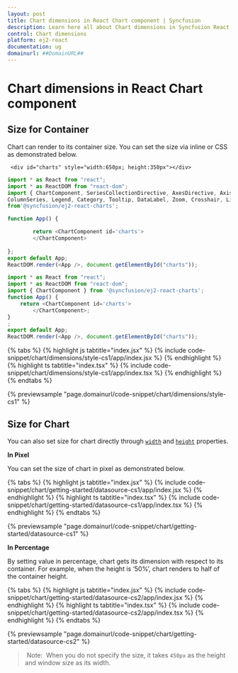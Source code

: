 ```yaml
---
layout: post
title: Chart dimensions in React Chart component | Syncfusion
description: Learn here all about Chart dimensions in Syncfusion React Chart component of Syncfusion Essential JS 2 and more.
control: Chart dimensions 
platform: ej2-react
documentation: ug
domainurl: ##DomainURL##
---
```


# Chart dimensions in React Chart component

## Size for Container

Chart can render to its container size. You can set the size via inline or CSS as demonstrated below.

```
 <div id="charts" style="width:650px; height:350px"></div>
```



```ts
import * as React from "react";
import * as ReactDOM from "react-dom";
import { ChartComponent, SeriesCollectionDirective, AxesDirective, AxisDirective, SeriesDirective, Inject,
ColumnSeries, Legend, Category, Tooltip, DataLabel, Zoom, Crosshair, LineSeries, Selection}
from'@syncfusion/ej2-react-charts';

function App() {

        return <ChartComponent id='charts'>
        </ChartComponent>
  
};
export default App;
ReactDOM.render(<App />, document.getElementById("charts"));
```

```ts
import * as React from "react";
import * as ReactDOM from "react-dom";
import { ChartComponent } from '@syncfusion/ej2-react-charts';
function App() {
    return <ChartComponent id='charts'>
        </ChartComponent>;
}
;
export default App;
ReactDOM.render(<App />, document.getElementById("charts"));
```

{% tabs %}
{% highlight js tabtitle="index.jsx" %}
{% include code-snippet/chart/dimensions/style-cs1/app/index.jsx %}
{% endhighlight %}
{% highlight ts tabtitle="index.tsx" %}
{% include code-snippet/chart/dimensions/style-cs1/app/index.tsx %}
{% endhighlight %}
{% endtabs %}

 {% previewsample "page.domainurl/code-snippet/chart/dimensions/style-cs1" %}

## Size for Chart

You can also set size for chart directly through [`width`](https://ej2.syncfusion.com/react/documentation/api/chart/chartModel/#width) and
[`height`](https://ej2.syncfusion.com/react/documentation/api/chart/chartModel/#height) properties.

<!-- markdownlint-disable MD036 -->
**In Pixel**
<!-- markdownlint-disable MD036 -->

You can set the size of chart in pixel as demonstrated below.

{% tabs %}
{% highlight js tabtitle="index.jsx" %}
{% include code-snippet/chart/getting-started/datasource-cs1/app/index.jsx %}
{% endhighlight %}
{% highlight ts tabtitle="index.tsx" %}
{% include code-snippet/chart/getting-started/datasource-cs1/app/index.tsx %}
{% endhighlight %}
{% endtabs %}

 {% previewsample "page.domainurl/code-snippet/chart/getting-started/datasource-cs1" %}

**In Percentage**

By setting value in percentage, chart gets its dimension with respect to its container. For example, when the height is ‘50%’, chart renders to half of the container height.

{% tabs %}
{% highlight js tabtitle="index.jsx" %}
{% include code-snippet/chart/getting-started/datasource-cs2/app/index.jsx %}
{% endhighlight %}
{% highlight ts tabtitle="index.tsx" %}
{% include code-snippet/chart/getting-started/datasource-cs2/app/index.tsx %}
{% endhighlight %}
{% endtabs %}

 {% previewsample "page.domainurl/code-snippet/chart/getting-started/datasource-cs2" %}

> Note:  When you do not specify the size, it takes `450px` as the height and window size as its width.